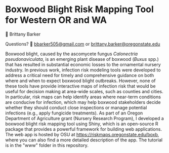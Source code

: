 # Boxwood Blight Risk Mapping Tool for Western OR and WA
👥 Brittany Barker 

Questions? 📧 bbarker505@gmail.com or brittany.barker@oregonstate.edu  

Boxwood blight, caused by the ascomycete fungus *Calonectria pseudonaviculata*, is an emerging plant disease of boxwood (*Buxus* spp.) that has resulted in substantial economic losses to the ornamental nursery industry. In previous work, infection risk modeling tools were developed to address a critical need for timely and comprehensive guidance on both where and when to expect boxwood blight outbreaks. However, none of these tools have provide interactive maps of infection risk that would be useful for decision making at area-wide scales, such as counties and cities. In particular, risk maps can help identify areas where near-term conditions are conducive for infection, which may help boxwood stakeholders decide whether they should conduct close inspections or manage potential infections (e.g., apply fungicide treatments). As part of an Oregon Department of Agriculture grant (Nursery Research Program), I developed a boxwood blight risk mapping tool using Shiny, which is an open-source R package that provides a powerful framework for building web applications. The web app is hosted by OSU at https://riskmaps.oregonstate.edu/boxb, where you can also find a more detailed description of the app. The tutorial is in the "www" folder in this repository.
